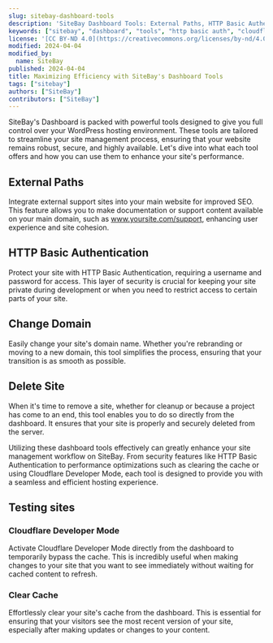 ```yaml
---
slug: sitebay-dashboard-tools
description: 'SiteBay Dashboard Tools: External Paths, HTTP Basic Authentication, Cloudflare Dev Mode, Clear Cache, Change Domain, Delete Site.'
keywords: ["sitebay", "dashboard", "tools", "http basic auth", "cloudflare", "clear cache", "change domain", "delete site"]
license: '[CC BY-ND 4.0](https://creativecommons.org/licenses/by-nd/4.0)'
modified: 2024-04-04
modified_by:
  name: SiteBay
published: 2024-04-04
title: Maximizing Efficiency with SiteBay's Dashboard Tools
tags: ["sitebay"]
authors: ["SiteBay"]
contributors: ["SiteBay"]
---
```


SiteBay's Dashboard is packed with powerful tools designed to give you full control over your WordPress hosting environment. These tools are tailored to streamline your site management process, ensuring that your website remains robust, secure, and highly available. Let's dive into what each tool offers and how you can use them to enhance your site's performance.

## External Paths

Integrate external support sites into your main website for improved SEO. This feature allows you to make documentation or support content available on your main domain, such as www.yoursite.com/support, enhancing user experience and site cohesion.

## HTTP Basic Authentication

Protect your site with HTTP Basic Authentication, requiring a username and password for access. This layer of security is crucial for keeping your site private during development or when you need to restrict access to certain parts of your site.

## Change Domain

Easily change your site's domain name. Whether you're rebranding or moving to a new domain, this tool simplifies the process, ensuring that your transition is as smooth as possible.

## Delete Site

When it's time to remove a site, whether for cleanup or because a project has come to an end, this tool enables you to do so directly from the dashboard. It ensures that your site is properly and securely deleted from the server.

Utilizing these dashboard tools effectively can greatly enhance your site management workflow on SiteBay. From security features like HTTP Basic Authentication to performance optimizations such as clearing the cache or using Cloudflare Developer Mode, each tool is designed to provide you with a seamless and efficient hosting experience.

## Testing sites
### Cloudflare Developer Mode

Activate Cloudflare Developer Mode directly from the dashboard to temporarily bypass the cache. This is incredibly useful when making changes to your site that you want to see immediately without waiting for cached content to refresh.

### Clear Cache

Effortlessly clear your site's cache from the dashboard. This is essential for ensuring that your visitors see the most recent version of your site, especially after making updates or changes to your content.
